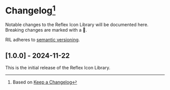 # Changelog[^1]

Notable changes to the Reflex Icon Library will be documented here. Breaking changes are marked with a 🚩.

RIL adheres to [semantic versioning](https://semver.org/spec/v2.0.0.html).

## <a name="1-0-0">[1.0.0] - 2024-11-22</a>

This is the initial release of the Reflex Icon Library.

[^1]: Based on [Keep a Changelog](https://keepachangelog.com)